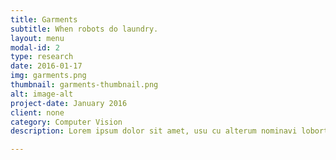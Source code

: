 ```yaml
---
title: Garments
subtitle: When robots do laundry.
layout: menu
modal-id: 2
type: research
date: 2016-01-17
img: garments.png
thumbnail: garments-thumbnail.png
alt: image-alt
project-date: January 2016
client: none
category: Computer Vision
description: Lorem ipsum dolor sit amet, usu cu alterum nominavi lobortis. At duo novum diceret. Tantas apeirian vix et, usu sanctus postulant inciderint ut, populo diceret necessitatibus in vim. Cu eum dicam feugiat noluisse.

---
```

